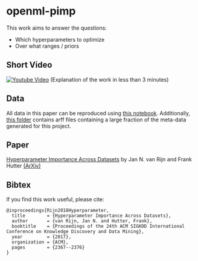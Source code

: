 # openml-pimp
This work aims to answer the questions:
* Which hyperparameters to optimize
* Over what ranges / priors

## Short Video
[![Youtube Video](https://img.youtube.com/vi/mS4vL7_rSWQ/0.jpg)](https://www.youtube.com/watch?v=mS4vL7_rSWQ)
(Explanation of the work in less than 3 minutes)

## Data
All data in this paper can be reproduced using [this notebook](https://github.com/janvanrijn/openml-pimp/blob/master/KDD2018/results.ipynb). Additionally, [this folder](https://github.com/janvanrijn/openml-pimp/tree/master/KDD2018/data/arff) contains arff files containing a large fraction of the meta-data generated for this project. 

## Paper

[Hyperparameter Importance Across Datasets](https://dl.acm.org/citation.cfm?id=3220058) by Jan N. van Rijn and Frank Hutter [(ArXiv)](https://arxiv.org/abs/1710.04725)

## Bibtex
If you find this work useful, please cite:
```
@inproceedings{Rijn2018Hyperparameter,
  title        = {Hyperparameter Importance Across Datasets},
  author       = {van Rijn, Jan N. and Hutter, Frank},
  booktitle    = {Proceedings of the 24th ACM SIGKDD International Conference on Knowledge Discovery and Data Mining},
  year         = {2017},
  organization = {ACM},
  pages        = {2367--2376}
}
```

